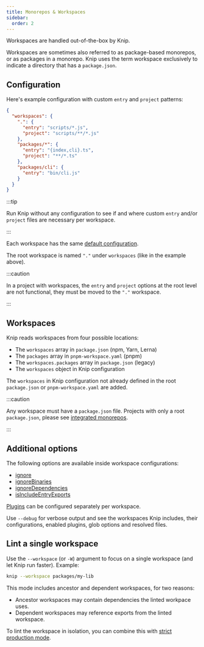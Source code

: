 ```yaml
---
title: Monorepos & Workspaces
sidebar:
  order: 2
---
```


Workspaces are handled out-of-the-box by Knip.

Workspaces are sometimes also referred to as package-based monorepos, or as
packages in a monorepo. Knip uses the term workspace exclusively to indicate a
directory that has a `package.json`.

## Configuration

Here's example configuration with custom `entry` and `project` patterns:

```json title="knip.json"
{
  "workspaces": {
    ".": {
      "entry": "scripts/*.js",
      "project": "scripts/**/*.js"
    },
    "packages/*": {
      "entry": "{index,cli}.ts",
      "project": "**/*.ts"
    },
    "packages/cli": {
      "entry": "bin/cli.js"
    }
  }
}
```

:::tip

Run Knip without any configuration to see if and where custom `entry` and/or
`project` files are necessary per workspace.

:::

Each workspace has the same [default configuration][1].

The root workspace is named `"."` under `workspaces` (like in the example
above).

:::caution

In a project with workspaces, the `entry` and `project` options at the root
level are not functional, they must be moved to the `"."` workspace.

:::

## Workspaces

Knip reads workspaces from four possible locations:

- The `workspaces` array in `package.json` (npm, Yarn, Lerna)
- The `packages` array in `pnpm-workspace.yaml` (pnpm)
- The `workspaces.packages` array in `package.json` (legacy)
- The `workspaces` object in Knip configuration

The `workspaces` in Knip configuration not already defined in the root
`package.json` or `pnpm-workspace.yaml` are added.

:::caution

Any workspace must have a `package.json` file. Projects with only a root
`package.json`, please see [integrated monorepos][2].

:::

## Additional options

The following options are available inside workspace configurations:

- [ignore][3]
- [ignoreBinaries][4]
- [ignoreDependencies][5]
- [isIncludeEntryExports][6]

[Plugins][7] can be configured separately per workspace.

Use `--debug` for verbose output and see the workspaces Knip includes, their
configurations, enabled plugins, glob options and resolved files.

## Lint a single workspace

Use the `--workspace` (or `-W`) argument to focus on a single workspace (and let
Knip run faster). Example:

```sh
knip --workspace packages/my-lib
```

This mode includes ancestor and dependent workspaces, for two reasons:

- Ancestor workspaces may contain dependencies the linted workpace uses.
- Dependent workspaces may reference exports from the linted workspace.

To lint the workspace in isolation, you can combine this with [strict production
mode][8].

[1]: ../overview/configuration.md#defaults
[2]: ./integrated-monorepos.md
[3]: ../reference/configuration.md#ignore-files
[4]: ../reference/configuration.md#ignore-binaries
[5]: ../reference/configuration.md#ignore-dependencies
[6]: ../reference/configuration.md#isincludeentryexports
[7]: ../reference/configuration.md#plugins
[8]: ./production-mode.md#strict-mode
